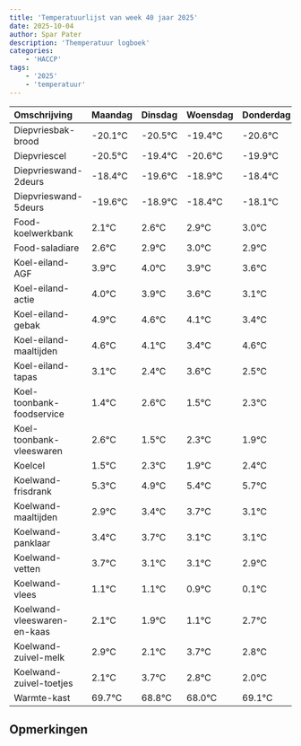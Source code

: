 ```yaml
---
title: 'Temperatuurlijst van week 40 jaar 2025'
date: 2025-10-04
author: Spar Pater
description: 'Themperatuur logboek'
categories:
    - 'HACCP'
tags:
    - '2025'
    - 'temperatuur'
---
```

|Omschrijving|Maandag|Dinsdag|Woensdag|Donderdag|Vrijdag|Zaterdag|Zondag|
|:---|:---|:---|:---|:---|:---|:---|:---|
|Diepvriesbak-brood|-20.1°C|-20.5°C|-19.4°C|-20.6°C|-19.9°C|-19.4°C| |
|Diepvriescel|-20.5°C|-19.4°C|-20.6°C|-19.9°C|-19.4°C|-19.1°C| |
|Diepvrieswand-2deurs|-18.4°C|-19.6°C|-18.9°C|-18.4°C|-18.1°C|-18.0°C| |
|Diepvrieswand-5deurs|-19.6°C|-18.9°C|-18.4°C|-18.1°C|-18.0°C|-18.1°C| |
|Food-koelwerkbank|2.1°C|2.6°C|2.9°C|3.0°C|2.9°C|2.6°C| |
|Food-saladiare|2.6°C|2.9°C|3.0°C|2.9°C|2.6°C|2.1°C| |
|Koel-eiland-AGF|3.9°C|4.0°C|3.9°C|3.6°C|3.1°C|2.4°C| |
|Koel-eiland-actie|4.0°C|3.9°C|3.6°C|3.1°C|2.4°C|3.6°C| |
|Koel-eiland-gebak|4.9°C|4.6°C|4.1°C|3.4°C|4.6°C|3.5°C| |
|Koel-eiland-maaltijden|4.6°C|4.1°C|3.4°C|4.6°C|3.5°C|4.3°C| |
|Koel-eiland-tapas|3.1°C|2.4°C|3.6°C|2.5°C|3.3°C|2.9°C| |
|Koel-toonbank-foodservice|1.4°C|2.6°C|1.5°C|2.3°C|1.9°C|2.4°C| |
|Koel-toonbank-vleeswaren|2.6°C|1.5°C|2.3°C|1.9°C|2.4°C|2.7°C| |
|Koelcel|1.5°C|2.3°C|1.9°C|2.4°C|2.7°C|2.1°C| |
|Koelwand-frisdrank|5.3°C|4.9°C|5.4°C|5.7°C|5.1°C|5.1°C| |
|Koelwand-maaltijden|2.9°C|3.4°C|3.7°C|3.1°C|3.1°C|2.9°C| |
|Koelwand-panklaar|3.4°C|3.7°C|3.1°C|3.1°C|2.9°C|2.1°C| |
|Koelwand-vetten|3.7°C|3.1°C|3.1°C|2.9°C|2.1°C|3.7°C| |
|Koelwand-vlees|1.1°C|1.1°C|0.9°C|0.1°C|1.7°C|0.8°C| |
|Koelwand-vleeswaren-en-kaas|2.1°C|1.9°C|1.1°C|2.7°C|1.8°C|1.0°C| |
|Koelwand-zuivel-melk|2.9°C|2.1°C|3.7°C|2.8°C|2.0°C|3.1°C| |
|Koelwand-zuivel-toetjes|2.1°C|3.7°C|2.8°C|2.0°C|3.1°C|2.0°C| |
|Warmte-kast|69.7°C|68.8°C|68.0°C|69.1°C|68.0°C|69.0°C| |

## Opmerkingen


